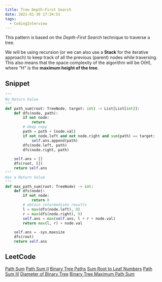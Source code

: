 ```yaml
---
title: Tree Depth-First Search
date: 2021-01-30 17:34:51
tags:
  - CodingInterview
---
```

This pattern is based on the _Depth-First Search_ technique to traverse a tree.

We will be using recursion (or we can also use a **Stack** for the iterative approach) to keep track of all the previous (parent) nodes while traversing. This also means that the space complexity of the algorithm will be O(H), where "H" is the **maximum height of the tree**.

## Snippet
```python
"""
No Return Value
"""
def path_sum(root: TreeNode, target: int) -> List[List[int]]:
    def dfs(node, path):
        if not node:
            return
        # deep copy
        path = path + [node.val]
        if not node.left and not node.right and sum(path) == target:
            self.ans.append(path)
        dfs(node.left, path)
        dfs(node.right, path)
    
    self.ans = []
    dfs(root, [])
    return self.ans
"""
Has a Return Value
"""
def max_path_sum(root: TreeNode) -> int:
    def dfs(node):
        if not node:
            return 0
        # obtain intermediate results
        l = max(dfs(node.left), 0)
        r = max(dfs(node.right), 0)
        self.ans = max(self.ans, l + r + node.val)
        return max(l, r) + node.val
    
    self.ans = -sys.maxsize
    dfs(root)
    return self.ans
```

## LeetCode
[Path Sum](https://leetcode.com/problems/path-sum/)
[Path Sum II](https://leetcode.com/problems/path-sum-ii/)
[Binary Tree Paths](https://leetcode.com/problems/binary-tree-paths/)
[Sum Root to Leaf Numbers](https://leetcode.com/problems/sum-root-to-leaf-numbers/)
[Path Sum III](https://leetcode.com/problems/path-sum-iii/)
[Diameter of Binary Tree](https://leetcode.com/problems/diameter-of-binary-tree/)
[Binary Tree Maximum Path Sum](https://leetcode.com/problems/binary-tree-maximum-path-sum/)
